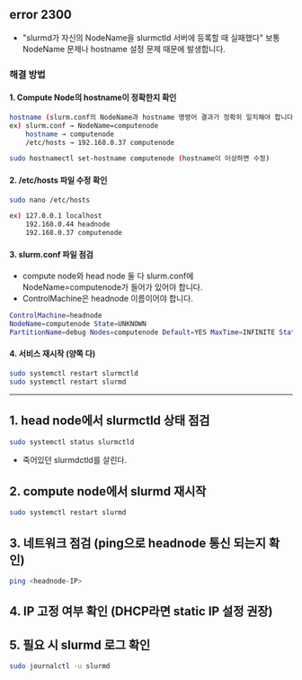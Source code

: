 ## error 2300 
- "slurmd가 자신의 NodeName을 slurmctld 서버에 등록할 때 실패했다"
보통 NodeName 문제나 hostname 설정 문제 때문에 발생합니다.

### 해결 방법 
#### 1. Compute Node의 hostname이 정확한지 확인
```bash
hostname (slurm.conf의 NodeName과 hostname 명령어 결과가 정확히 일치해야 합니다.)
ex) slurm.conf → NodeName=computenode
    hostname → computenode
    /etc/hosts → 192.168.0.37 computenode

sudo hostnamectl set-hostname computenode (hostname이 이상하면 수정)
```

#### 2. /etc/hosts 파일 수정 확인
```bash
sudo nano /etc/hosts

ex) 127.0.0.1 localhost
    192.168.0.44 headnode
    192.168.0.37 computenode
```

#### 3. slurm.conf 파일 점검
- compute node와 head node 둘 다 slurm.conf에 NodeName=computenode가 들어가 있어야 합니다.
- ControlMachine은 headnode 이름이어야 합니다.

```bash
ControlMachine=headnode
NodeName=computenode State=UNKNOWN
PartitionName=debug Nodes=computenode Default=YES MaxTime=INFINITE State=UP
```

#### 4. 서비스 재시작 (양쪽 다)
```bash
sudo systemctl restart slurmctld
sudo systemctl restart slurmd
```

--- 



## 1. head node에서 slurmctld 상태 점검
```bash
sudo systemctl status slurmctld
```
- 죽어있던 slurmdctld를 살린다.

## 2. compute node에서 slurmd 재시작 
```bash
sudo systemctl restart slurmd
```

## 3. 네트워크 점검 (ping으로 headnode 통신 되는지 확인)
```bash
ping <headnode-IP>
```

## 4. IP 고정 여부 확인 (DHCP라면 static IP 설정 권장)

## 5. 필요 시 slurmd 로그 확인
```bash
sudo journalctl -u slurmd
```


